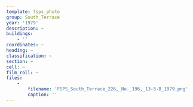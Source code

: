 ```yaml
---
template: fsps_photo
group: South_Terrace
year: '1979'
description: ~
buildings:
    - ''
coordinates: ~
heading: ~
classification: ~
section: ~
cell: ~
film_roll: ~
files:
    -
        filename: 'FSPS_South_Terrace_226,_No._196,_13-5-B_1979.png'
        caption: ''
---
```

